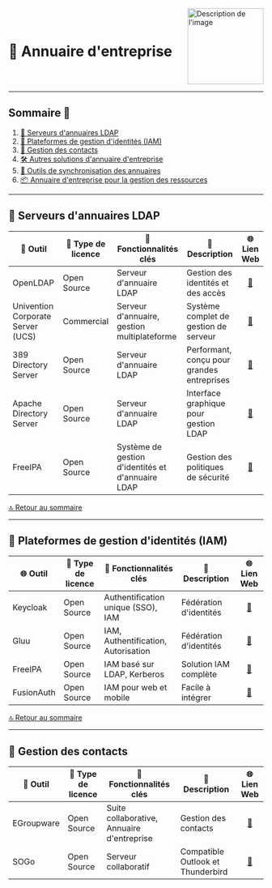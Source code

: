 <div style="display: flex; align-items: center; justify-content: space-between;">
  <h1>📒 Annuaire d'entreprise</h1>
  <img src="Img/switchtoopen1.png" alt="Description de l'image" width="150" height="150">
</div>

---

## Sommaire 📖 <a id="sommaire"></a>
1. [📂 Serveurs d'annuaires LDAP](#serveurs-ldap)
2. [🔐 Plateformes de gestion d'identités (IAM)](#gestion-identités)
3. [📇 Gestion des contacts](#gestion-des-contacts)
4. [🛠️ Autres solutions d'annuaire d'entreprise](#autres-solutions)
5. [🔄 Outils de synchronisation des annuaires](#synchronisation-annuaires)
6. [📦 Annuaire d'entreprise pour la gestion des ressources](#ressources)

---

## 📂 Serveurs d'annuaires LDAP <a id="serveurs-ldap"></a>

| 🌟 **Outil** | 🔑 **Type de licence** | 🚀 **Fonctionnalités clés** | 📝 **Description** | 🌐 **Lien Web** |
|---|---|---|---|---|
| OpenLDAP | Open Source | Serveur d'annuaire LDAP | Gestion des identités et des accès | <div align="center"><a href="https://www.openldap.org/">🔗</a></div> |
| Univention Corporate Server (UCS) | Commercial | Serveur d'annuaire, gestion multiplateforme | Système complet de gestion de serveur | <div align="center"><a href="https://www.univention.com/products/ucs/">🔗</a></div> |
| 389 Directory Server | Open Source | Serveur d'annuaire LDAP | Performant, conçu pour grandes entreprises | <div align="center"><a href="https://directory.fedoraproject.org/">🔗</a></div> |
| Apache Directory Server | Open Source | Serveur d'annuaire LDAP | Interface graphique pour gestion LDAP | <div align="center"><a href="https://directory.apache.org/">🔗</a></div> |
| FreeIPA | Open Source | Système de gestion d'identités et d'annuaire LDAP | Gestion des politiques de sécurité | <div align="center"><a href="https://www.freeipa.org/">🔗</a></div> |

[🔝 Retour au sommaire](#sommaire)

---

## 🔐 Plateformes de gestion d'identités (IAM) <a id="gestion-identités"></a>

| 🌐 **Outil** | 🔑 **Type de licence** | 🚀 **Fonctionnalités clés** | 📝 **Description** | 🌐 **Lien Web** |
|---|---|---|---|---|
| Keycloak | Open Source | Authentification unique (SSO), IAM | Fédération d'identités | <div align="center"><a href="https://www.keycloak.org/">🔗</a></div> |
| Gluu | Open Source | IAM, Authentification, Autorisation | Fédération d'identités | <div align="center"><a href="https://www.gluu.org/">🔗</a></div> |
| FreeIPA | Open Source | IAM basé sur LDAP, Kerberos | Solution IAM complète | <div align="center"><a href="https://www.freeipa.org/">🔗</a></div> |
| FusionAuth | Open Source | IAM pour web et mobile | Facile à intégrer | <div align="center"><a href="https://fusionauth.io/">🔗</a></div> |

[🔝 Retour au sommaire](#sommaire)

---

## 📇 Gestion des contacts <a id="gestion-des-contacts"></a>

| 📇 **Outil** | 🔑 **Type de licence** | 🚀 **Fonctionnalités clés** | 📝 **Description** | 🌐 **Lien Web** |
|---|---|---|---|---|
| EGroupware | Open Source | Suite collaborative, Annuaire d'entreprise | Gestion des contacts | <div align="center"><a href="https://www.egroupware.org/">🔗</a></div> |
| SOGo | Open Source | Serveur collaboratif | Compatible Outlook et Thunderbird | <div align="center"><a href="https://www.sogo.nu/">🔗</a></div> |
